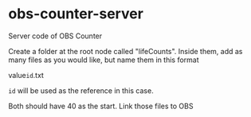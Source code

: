 # obs-counter-server
Server code of OBS Counter

Create a folder at the root node called "lifeCounts". Inside them, add as many files as you would like, but name them in this format

value`id`.txt

`id` will be used as the reference in this case. 

Both should have 40 as the start. Link those files to OBS